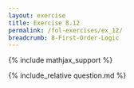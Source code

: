 ```yaml
---
layout: exercise
title: Exercise 8.12
permalink: /fol-exercises/ex_12/
breadcrumb: 8-First-Order-Logic
---
```


{% include mathjax_support %}

<div><i class="arrow-up loader" data-chapter="fol-exercises" data-exercise="ex_12" data-rating="0"></i></div>
{% include_relative question.md %}

